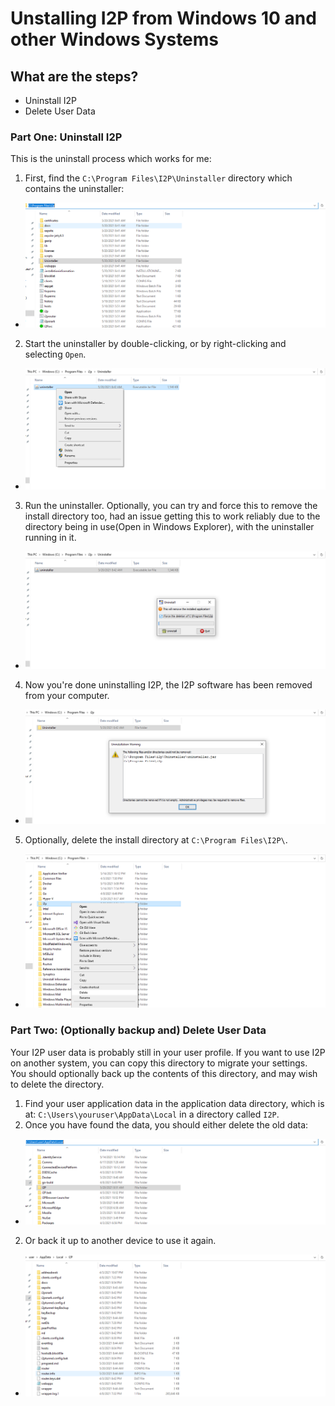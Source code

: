 Unstalling I2P from Windows 10 and other Windows Systems
========================================================

What are the steps?
-------------------

 - Uninstall I2P
 - Delete User Data

### Part One: Uninstall I2P

This is the uninstall process which works for me:

1. First, find the `C:\Program Files\I2P\Uninstaller` directory which contains the uninstaller:
  - ![Find the uninstaller](uninstall/addremove.png)
2. Start the uninstaller by double-clicking, or by right-clicking and selecting `Open`.
  - ![Start the uninstaller](uninstall/rclick.png)
3. Run the uninstaller. Optionally, you can try and force this to remove the install directory too,
 had an issue getting this to work reliably due to the directory being in use(Open in Windows Explorer),
 with the uninstaller running in it.
  - ![Run the uninstaller](uninstall/uninst.png) 
4. Now you're done uninstalling I2P, the I2P software has been removed from your computer.
  - ![You're done](uninstall/final.png)
5. Optionally, delete the install directory at `C:\Program Files\I2P\`.
  - ![Optionally, delete the program data](uninstall/extra.png)

### Part Two: (Optionally backup and) Delete User Data

Your I2P user data is probably still in your user profile. If you want to use I2P
on another system, you can copy this directory to migrate your settings. You should
optionally back up the contents of this directory, and may wish to delete the
directory.

1. Find your user application data in the application data directory, which is at:
 `C:\Users\youruser\AppData\Local` in a directory called `I2P`.
2. Once you have found the data, you should either delete the old data:
  - ![Delete the old data](uninstall/userdata.png)
2. Or back it up to another device to use it again.
  - ![The contents of a typical I2P userdata directory](uninstall/userdata-backup.png)

